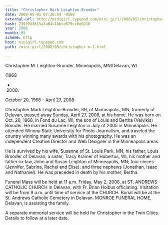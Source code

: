 ```yaml
---
title: "Christopher Mark Leighton-Brooder"
date: 2008-05-01 07:26:54 -0500
external-url: http://minigirl.typepad.com/mini_girl/2008/05/christopher-m-1.html
hash: 239f933815a2a04c1bbce879cc6e0210
year: 2008
month: 05
scheme: http
host: minigirl.typepad.com
path: /mini_girl/2008/05/christopher-m-1.html

---
```





Christopher M. Leighton-Brooder, Minneapolis, MN/Delavan, WI 

(1968 

- 2008)







October 20, 1968 - April 27, 2008


Christopher Mark Leighton-Brooder, 39,
of Minneapolis, MN, formerly of Delavan, passed away Sunday, April 27,
2008, at his home. He was born on Oct. 20, 1968, in Fond du Lac, WI,
the son of Louis and Bertha (Velvikis) Brooder. He married Susanne
Leighton in July of 2005 in Minneapolis. He attended Winona State
University for Photo-Journalism, and traveled the country winning
many awards with his photography. He was an independent Creative Director and Web Designer in
the Minneapolis areas.


He is survived by his wife, Susanne of St.
Louis Park, MN; his father, Louis Brooder of Delavan; a sister, Tracy
Kramer of Hubertus, WI; his mother and father-in-law, John and Susan
Leighton of Minneapolis, MN; four nieces (Jennifer, Sabrina, Rachel and Elise); and three
nephews (Jonathan, Isaac and Nathaniel). He was preceded in death by his
mother, Bertha.


Funeral Mass will be held at 11 a.m. Friday, May 2,
2008, at ST. ANDREWS CATHOLIC CHURCH in Delavan, with Fr. Brian Holbus
officiating. Visitation will be from 9 a.m. until time of service at
the CHURCH. Burial will be at the St. Andrews Catholic Cemetery in
Delavan. MONROE FUNERAL HOME, Delavan, is assisting the family.


A separate memorial service will be held for Christopher in the Twin Cities. Details to follow at a later date.


